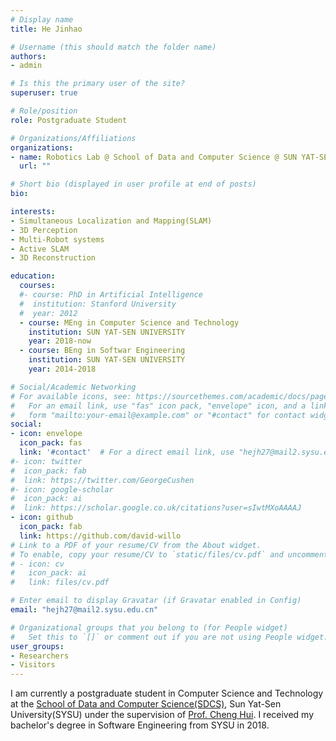 ```yaml
---
# Display name
title: He Jinhao

# Username (this should match the folder name)
authors:
- admin

# Is this the primary user of the site?
superuser: true

# Role/position
role: Postgraduate Student

# Organizations/Affiliations
organizations:
- name: Robotics Lab @ School of Data and Computer Science @ SUN YAT-SEN UNIVERSITY
  url: ""

# Short bio (displayed in user profile at end of posts)
bio: 

interests:
- Simultaneous Localization and Mapping(SLAM)
- 3D Perception
- Multi-Robot systems
- Active SLAM
- 3D Reconstruction

education:
  courses:
  #- course: PhD in Artificial Intelligence
  #  institution: Stanford University
  #  year: 2012
  - course: MEng in Computer Science and Technology
    institution: SUN YAT-SEN UNIVERSITY
    year: 2018-now
  - course: BEng in Softwar Engineering
    institution: SUN YAT-SEN UNIVERSITY
    year: 2014-2018

# Social/Academic Networking
# For available icons, see: https://sourcethemes.com/academic/docs/page-builder/#icons
#   For an email link, use "fas" icon pack, "envelope" icon, and a link in the
#   form "mailto:your-email@example.com" or "#contact" for contact widget.
social:
- icon: envelope
  icon_pack: fas
  link: '#contact'  # For a direct email link, use "hejh27@mail2.sysu.edu.cn".
#- icon: twitter
#  icon_pack: fab
#  link: https://twitter.com/GeorgeCushen
#- icon: google-scholar
#  icon_pack: ai
#  link: https://scholar.google.co.uk/citations?user=sIwtMXoAAAAJ
- icon: github
  icon_pack: fab
  link: https://github.com/david-willo
# Link to a PDF of your resume/CV from the About widget.
# To enable, copy your resume/CV to `static/files/cv.pdf` and uncomment the lines below.
# - icon: cv
#   icon_pack: ai
#   link: files/cv.pdf

# Enter email to display Gravatar (if Gravatar enabled in Config)
email: "hejh27@mail2.sysu.edu.cn"

# Organizational groups that you belong to (for People widget)
#   Set this to `[]` or comment out if you are not using People widget.
user_groups:
- Researchers
- Visitors
---
```


I am currently a postgraduate student in Computer Science and Technology at the [School of Data and Computer Science(SDCS)](http://sdcs.sysu.edu.cn/), Sun Yat-Sen University(SYSU) under the supervision of [Prof. Cheng Hui](http://sdcs.sysu.edu.cn/content/2504). I received my bachelor's degree in Software Engineering from SYSU in 2018.

